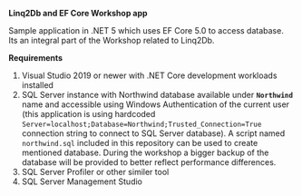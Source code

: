 **Linq2Db and EF Core Workshop app**

Sample application in .NET 5 which uses EF Core 5.0 to access database. Its an integral part of the Workshop related to Linq2Db.

**Requirements**
1. Visual Studio 2019 or newer with .NET Core development workloads installed
1. SQL Server instance with Northwind database available under **`Northwind`** name and accessible using Windows Authentication of the current user (this application is using hardcoded `Server=localhost;Database=Northwind;Trusted_Connection=True` connection string to connect to SQL Server database). A script named `northwind.sql` included in this repository can be used to create mentioned database. During the workshop a bigger backup of the database will be provided to better reflect performance differences.
1. SQL Server Profiler or other similer tool
1. SQL Server Management Studio
